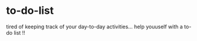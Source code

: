 # to-do-list
tired of keeping track of your day-to-day activities... help youuself with a to-do list !!
